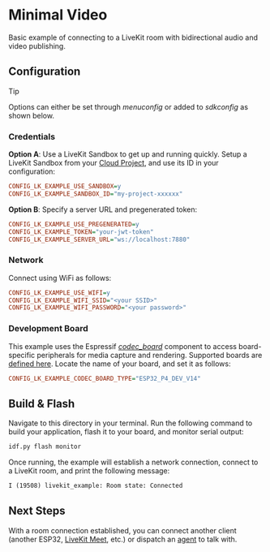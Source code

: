 # Minimal Video

Basic example of connecting to a LiveKit room with bidirectional audio and video publishing.

## Configuration

> [!TIP]
> Options can either be set through *menuconfig* or added to *sdkconfig* as shown below.

### Credentials

**Option A**: Use a LiveKit Sandbox to get up and running quickly. Setup a LiveKit Sandbox from your [Cloud Project](https://cloud.livekit.io/projects/p_/sandbox), and use its ID in your configuration:

```ini
CONFIG_LK_EXAMPLE_USE_SANDBOX=y
CONFIG_LK_EXAMPLE_SANDBOX_ID="my-project-xxxxxx"
```

**Option B**: Specify a server URL and pregenerated token:

```ini
CONFIG_LK_EXAMPLE_USE_PREGENERATED=y
CONFIG_LK_EXAMPLE_TOKEN="your-jwt-token"
CONFIG_LK_EXAMPLE_SERVER_URL="ws://localhost:7880"
```

### Network

Connect using WiFi as follows:

```ini
CONFIG_LK_EXAMPLE_USE_WIFI=y
CONFIG_LK_EXAMPLE_WIFI_SSID="<your SSID>"
CONFIG_LK_EXAMPLE_WIFI_PASSWORD="<your password>"
```

### Development Board

This example uses the Espressif [*codec_board*](https://components.espressif.com/components/tempotian/codec_board/) component to access board-specific peripherals for media capture and rendering. Supported boards are [defined here](https://github.com/espressif/esp-webrtc-solution/blob/65d13427dd83c37264b6cff966d60af0f84f649c/components/codec_board/board_cfg.txt). Locate the name of your board, and set it as follows:

```ini
CONFIG_LK_EXAMPLE_CODEC_BOARD_TYPE="ESP32_P4_DEV_V14"
```

## Build & Flash

Navigate to this directory in your terminal. Run the following command to build your application, flash it to your board, and monitor serial output:

```sh
idf.py flash monitor
```

Once running, the example will establish a network connection, connect to a LiveKit room, and print the following message:

```txt
I (19508) livekit_example: Room state: Connected
```

## Next Steps

With a room connection established, you can connect another client (another ESP32, [LiveKit Meet](https://meet.livekit.io), etc.) or dispatch an [agent](https://docs.livekit.io/agents/) to talk with.
